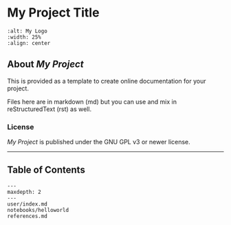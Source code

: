 # My Project Title

```{image} _static/cig_logo_dots.png
:alt: My Logo
:width: 25%
:align: center
```

## About *My Project*

 This is provided as a template to create online documentation for your project.  

 Files here are in markdown (md) but you can use  and mix in reStructuredText (rst) as well.

### License

*My Project* is published under the GNU GPL v3 or newer license.

---

## Table of Contents

```{toctree}
---
maxdepth: 2
---
user/index.md
notebooks/helloworld
references.md
```
